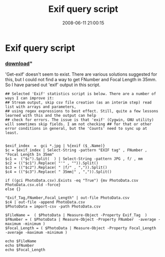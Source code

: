 ﻿---
pid:            425
parent:         0
children:       
poster:         rferrisx
title:          Exif query script
date:           2008-06-11 21:00:15
format:         posh
---

# Exif query script

### [download](425.ps1)"

'Get-exif' doesn't seem to exist. There are various solutions suggested for this, but I could not find a way to get FNumber and Focal Length in 35mm.  So I have parsed out 'exif' output in this script.

```posh
## Selected 'Exif' statistics script is below. There are a number of ways I can improve it: 
## Stream output, skip csv file creation (as an interim step) read list with arrays and parameters,
## using regex expressions to best effect. Still, quite a few lessons learned with this and the output can help 
## check for errors. The issue is that 'exif' (Cygwin, GNU utility) will sometimes skip fields. I am not checking ## for that or other  error conditions in general, but the 'Counts' need to sync up at least. 


$exif_index  =  gci *.jpg | %{exif ($_.Name)}
$c = $exif_index | Select-String -pattern "EXIF tag" , FNumber , "Focal Length In 35mm"
$c1 =  ("$c").Split(  ) | Select-String -pattern JPG , f/ , mm
$c2 = (("$c1").Replace( "'" , "")).Split()
$c3 = (("$c2").Replace( " |f/" , ",")).Split()
$c4 = (("$c3").Replace( " 35mm|" , ",")).Split()

if ((gci PhotoData.csv).Exists -eq "True") {mv PhotoData.csv PhotoData.csv.old -force}
else {}

"Exif_Tag,FNumber,Focal_Length" | out-file PhotoData.csv
$c4 | out-file -append PhotoData.csv
$PhotoData = import-csv -path PhotoData.csv

$FileName =  ( $PhotoData | Measure-Object -Property Exif_Tag  )
$FNumber = ( $PhotoData | Measure-Object -Property FNumber  -average -maximum -minimum ) 
$Focal_Length = ( $PhotoData | Measure-Object -Property Focal_Length  -average -maximum -minimum ) 

echo $FileName
echo $FNumber
echo $Focal_Length

```

